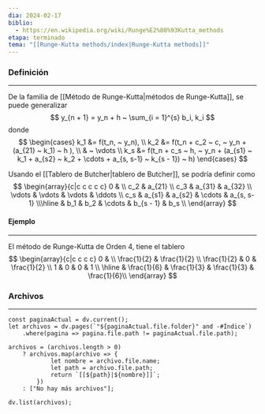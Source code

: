 ```yaml
---
dia: 2024-02-17
biblio:
  - https://en.wikipedia.org/wiki/Runge%E2%80%93Kutta_methods
etapa: terminado
tema: "[[Runge-Kutta methods/index|Runge-Kutta methods]]"
---
```

### Definición
---
De la familia de [[Método de Runge-Kutta|métodos de Runge-Kutta]], se puede generalizar $$ y_{n + 1} = y_n + h ~ \sum_{i = 1}^{s} b_i, k_i $$ donde $$ \begin{cases} 
	k_1 &= f(t_n, ~ y_n), \\
	k_2 &= f(t_n + c_2 ~ c, ~ y_n + (a_{21} ~ k_1) ~ h ), \\
	& ~ \vdots \\
	k_s &= f(t_n + c_s ~ h, ~ y_n + (a_{s1} ~ k_1 + a_{s2} ~ k_2 + \cdots + a_{s, s-1} ~ k_{s - 1}) ~ h)
\end{cases} $$

Usando el [[Tablero de Butcher|tablero de Butcher]], se podría definir como 
$$ \begin{array}{c|c c c c c}
0      &  \\
c_2    & a_{21} \\
c_3    & a_{31} & a_{32} \\
\vdots & \vdots & \vdots & \ddots \\
c_s    & a_{s1} & a_{s2} & \cdots & a_{s, s-1} \\\hline
       & b_1    & b_2    & \cdots & b_{s - 1} & b_s \\
\end{array} $$

#### Ejemplo
---
El método de Runge-Kutta de Orden 4, tiene el tablero 
$$ \begin{array}{c|c c c c}
0           & \\
\frac{1}{2} & \frac{1}{2} \\
\frac{1}{2} & 0           & \frac{1}{2} \\
1           & 0           & 0            & 1          \\ \hline
            & \frac{1}{6} & \frac{1}{3} & \frac{1}{3} & \frac{1}{6}\\
\end{array} $$

### Archivos
---
```dataviewjs 
const paginaActual = dv.current();
let archivos = dv.pages(`"${paginaActual.file.folder}" and -#Índice`)
	.where(pagina => pagina.file.path != paginaActual.file.path);

archivos = (archivos.length > 0) 
	? archivos.map(archivo => {
			let nombre = archivo.file.name;
			let path = archivo.file.path;
			return `[[${path}|${nombre}]]`;
		}) 
	: ["No hay más archivos"];

dv.list(archivos);	
```